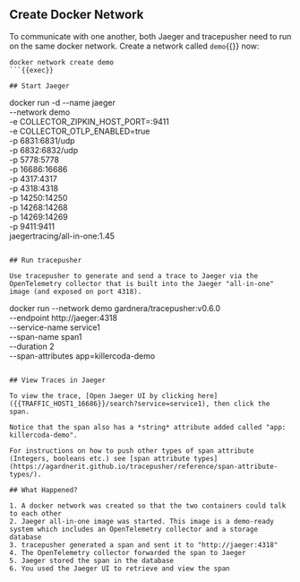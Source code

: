 ## Create Docker Network

To communicate with one another, both Jaeger and tracepusher need to run on the same docker network. Create a network called `demo`{{}} now:

```
docker network create demo
```{{exec}}

## Start Jaeger

```
docker run -d --name jaeger \
  --network demo \
  -e COLLECTOR_ZIPKIN_HOST_PORT=:9411 \
  -e COLLECTOR_OTLP_ENABLED=true \
  -p 6831:6831/udp \
  -p 6832:6832/udp \
  -p 5778:5778 \
  -p 16686:16686 \
  -p 4317:4317 \
  -p 4318:4318 \
  -p 14250:14250 \
  -p 14268:14268 \
  -p 14269:14269 \
  -p 9411:9411 \
  jaegertracing/all-in-one:1.45
```{{exec}}

## Run tracepusher

Use tracepusher to generate and send a trace to Jaeger via the OpenTelemetry collector that is built into the Jaeger "all-in-one" image (and exposed on port 4318).

```
docker run --network demo gardnera/tracepusher:v0.6.0 \
  --endpoint http://jaeger:4318 \
  --service-name service1 \
  --span-name span1 \
  --duration 2 \
  --span-attributes app=killercoda-demo
```{{exec}}

## View Traces in Jaeger

To view the trace, [Open Jaeger UI by clicking here]({{TRAFFIC_HOST1_16686}}/search?service=service1), then click the span.

Notice that the span also has a *string* attribute added called "app: killercoda-demo".

For instructions on how to push other types of span attribute (Integers, booleans etc.) see [span attribute types](https://agardnerit.github.io/tracepusher/reference/span-attribute-types/).

## What Happened?

1. A docker network was created so that the two containers could talk to each other
2. Jaeger all-in-one image was started. This image is a demo-ready system which includes an OpenTelemetry collector and a storage database
3. tracepusher generated a span and sent it to "http://jaeger:4318"
4. The OpenTelemetry collector forwarded the span to Jaeger
5. Jaeger stored the span in the database
6. You used the Jaeger UI to retrieve and view the span